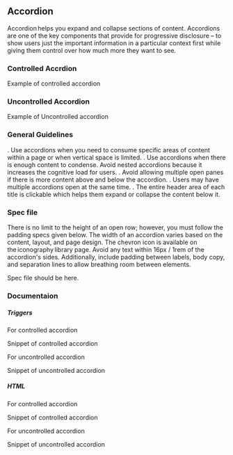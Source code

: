 ## Accordion

Accordion helps you expand and collapse sections of content. Accordions are one of the key components that provide for progressive disclosure – to show users just the important information in a particular context first while giving them control over how much more they want to see.

### Controlled Accrdion

Example of controlled accordion

### Uncontrolled Accordion

Example of Uncontrolled accordion

### General Guidelines

\. Use accordions when you need to consume specific areas of content within a page or when vertical space is limited. 
\. Use accordions when there is enough content to condense. Avoid nested accordions because it increases the cognitive load for users. 
\. Avoid allowing multiple open panes if there is more content above and below the accordion. 
\. Users may have multiple accordions open at the same time. 
\. The entire header area of each title is clickable which helps them expand or collapse the content below it. 

### Spec file

There is no limit to the height of an open row; however, you must follow the padding specs given below. The width of an accordion varies based on the content, layout, and page design. The chevron icon is available on the iconography library page. Avoid any text within 16px / 1rem of the accordion's sides. Additionally, include padding between labels, body copy, and separation lines to allow breathing room between elements. 

Spec file should be here.

### Documentaion

##### Triggers

For controlled accordion

Snippet of controlled accordion

For uncontrolled accordion

Snippet of uncontrolled accordion

##### HTML

For controlled accordion

Snippet of controlled accordion

For uncontrolled accordion

Snippet of uncontrolled accordion
